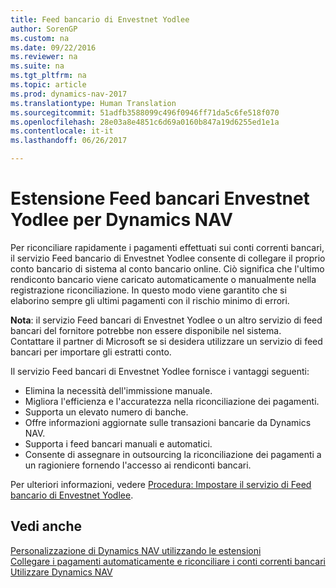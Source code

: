 ```yaml
---
title: Feed bancario di Envestnet Yodlee
author: SorenGP
ms.custom: na
ms.date: 09/22/2016
ms.reviewer: na
ms.suite: na
ms.tgt_pltfrm: na
ms.topic: article
ms.prod: dynamics-nav-2017
ms.translationtype: Human Translation
ms.sourcegitcommit: 51adfb3588099c496f0946ff71da5c6fe518f070
ms.openlocfilehash: 28e03a8e4851c6d69a0160b847a19d6255ed1e1a
ms.contentlocale: it-it
ms.lasthandoff: 06/26/2017

---
```


# <a name="the-envestnet-yodlee-bank-feeds-extension-to-dynamics-nav"></a>Estensione Feed bancari Envestnet Yodlee per Dynamics NAV
Per riconciliare rapidamente i pagamenti effettuati sui conti correnti bancari, il servizio Feed bancario di Envestnet Yodlee consente di collegare il proprio conto bancario di sistema al conto bancario online. Ciò significa che l'ultimo rendiconto bancario viene caricato automaticamente o manualmente nella registrazione riconciliazione. In questo modo viene garantito che si elaborino sempre gli ultimi pagamenti con il rischio minimo di errori.

**Nota**: il servizio Feed bancari di Envestnet Yodlee o un altro servizio di feed bancari del fornitore potrebbe non essere disponibile nel sistema. Contattare il partner di Microsoft se si desidera utilizzare un servizio di feed bancari per importare gli estratti conto.

Il servizio Feed bancari di Envestnet Yodlee fornisce i vantaggi seguenti:

- Elimina la necessità dell'immissione manuale.
- Migliora l'efficienza e l'accuratezza nella riconciliazione dei pagamenti.
- Supporta un elevato numero di banche.
- Offre informazioni aggiornate sulle transazioni bancarie da Dynamics NAV.
- Supporta i feed bancari manuali e automatici.
- Consente di assegnare in outsourcing la riconciliazione dei pagamenti a un ragioniere fornendo l'accesso ai rendiconti bancari.

Per ulteriori informazioni, vedere [Procedura: Impostare il servizio di Feed bancario di Envestnet Yodlee](bank-how-setup-bank-statement-service.md).

## <a name="see-also"></a>Vedi anche  
[Personalizzazione di Dynamics NAV utilizzando le estensioni ](ui-extensions.md)    
[Collegare i pagamenti automaticamente e riconciliare i conti correnti bancari](receivables-apply-payments-auto-reconcile-bank-accounts.md)  
[Utilizzare Dynamics NAV](ui-work-product.md)

